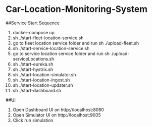 # Car-Location-Monitoring-System
##Service Start Sequence
1. docker-compose up
2. sh ./start-fleet-location-service.sh
3. go to fleet location service folder and run sh ./upload-fleet.sh
4. sh ./start-service-location-service.sh
5. go to service location service folder and run sh ./upload-serviceLocations.sh
6. sh ./start-eureka.sh
7. sh ./start-hystrix.sh
8. sh ./start-location-simulator.sh
9. sh ./start-location-ingest.sh
10. sh ./start-location-updater.sh
11. sh ./start-dashboard.sh

##UI
1. Open Dashboard UI on http://localhost:8080
2. Open Simulator UI on http://localhost:9005
3. Click run simulation
